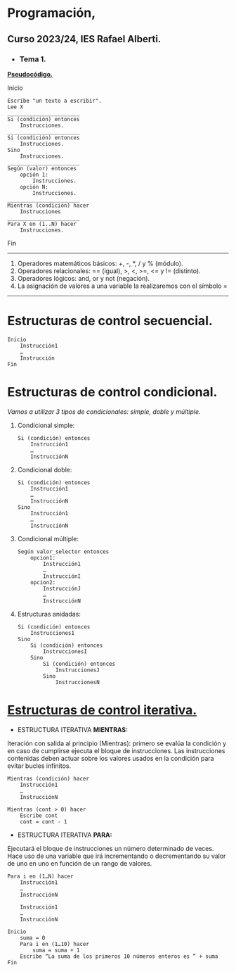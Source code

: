 # Programación, 
## Curso 2023/24, IES Rafael Alberti.

### <ul><li>Tema 1.</li></ul>
<u>**Pseudocódigo.**</u>

Inicio

    Escribe "un texto a escribir".
    Lee X
    _______________________
    Si (condición) entonces
        Instrucciones.
    _______________________
    Si (condición) entonces
        Instrucciones.
    Sino
        Instrucciones.
    _______________________
    Según (valor) entonces
        opción 1:
            Instrucciones.
        opción N:
            Instrucciones.
    _______________________
    Mientras (condición) hacer
        Instrucciones
    _______________________
    Para X en (1..N) hacer
        Instrucciones.
    

Fin
<br>
<hr>

<ol>
<li>Operadores matemáticos básicos: +, -, *, / y % (módulo).

<li>Operadores relacionales: == (igual), >, <, >=, <= y != (distinto).

<li>Operadores lógicos: and, or y not (negación).

<li>La asignación de valores a una variable la realizaremos con el símbolo =

</ol>

<hr>

# **Estructuras de control secuencial.**

```
Inicio
    Instrucción1
    …
    Instrucción
Fin
```

# **Estructuras de control condicional.**

*Vamos a utilizar 3 tipos de condicionales: simple, doble y múltiple.*

<ol>
<li>Condicional simple:</li>

```
Si (condición) entonces
    Instrucción1
    …
    InstrucciónN
```

<li>Condicional doble:</li>

```
Si (condición) entonces
    Instrucción1
    …
    InstrucciónN
Sino
    Instrucción1
    …
    InstrucciónN
```
<li>Condicional múltiple:</li>

```
Según valor_selector entonces 
    opcion1:
        Instrucción1
        …
        InstrucciónI  
    opcion2:
        InstrucciónJ
        …
        InstrucciónN
```

<li>Estructuras anidadas:

```
Si (condición) entonces
    Instrucciones1
Sino
    Si (condición) entonces
        InstruccionesI
    Sino
        Si (condición) entonces
            InstruccionesJ
        Sino
            InstruccionesN
```

</ol>

# <u>**Estructuras de control iterativa.**</u>

<ul><li>ESTRUCTURA ITERATIVA <b>MIENTRAS:</b></li></ul>

<p>Iteración con salida al principio (Mientras): primero se evalúa la condición y en caso de cumplirse ejecuta el bloque de instrucciones. Las instrucciones contenidas deben actuar sobre los valores usados en la condición para evitar bucles infinitos.</p>

```
Mientras (condición) hacer
    Instrucción1
    …
    InstrucciónN
```

```
Mientras (cont > 0) hacer
    Escribe cont
    cont = cont - 1
```

<ul><li>ESTRUCTURA ITERATIVA <b>PARA:</b></li></ul>
<p>Ejecutará el bloque de instrucciones un número determinado de veces. Hace uso de una variable que irá incrementando o decrementando su valor de uno en uno en función de un rango de valores.</p>

```
Para i en (1…N) hacer
    Instrucción1
    …
    InstrucciónN
```

```Para i en (N…0) hacer
    Instrucción1
    …
    InstrucciónN
```
```
Inicio
    suma = 0 
    Para i en (1…10) hacer
        suma = suma + 1
    Escribe “La suma de los primeros 10 números enteros es ” + suma
Fin
```